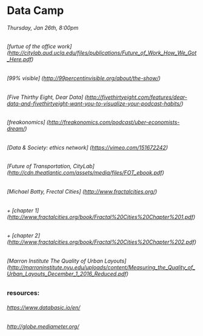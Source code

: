 # Data Camp 

###### Thursday, Jan 26th, 8:00pm 
###### [furtue of the office work] (http://citylab.aud.ucla.edu/files/publications/Future_of_Work_How_We_Got_Here.pdf)

###### [99% visible]  (http://99percentinvisible.org/about/the-show/)

###### [Five Thirthy Eight, Dear Data] (http://fivethirtyeight.com/features/dear-data-and-fivethirtyeight-want-you-to-visualize-your-podcast-habits/)
###### [freakonomics]  (http://freakonomics.com/podcast/uber-economists-dream/)

###### [Data & Society: ethics network] (https://vimeo.com/151672242)

###### [Future of Transportation, CityLab] (http://cdn.theatlantic.com/assets/media/files/FOT_ebook.pdf)

###### [Michael Batty, Frectal Cities] (http://www.fractalcities.org/) 
###### + [chapter 1] (http://www.fractalcities.org/book/Fractal%20Cities%20Chapter%201.pdf)
###### + [chapter 2] (http://www.fractalcities.org/book/Fractal%20Cities%20Chapter%202.pdf)

###### [Marron Institute The Quality of Urban Layouts] (http://marroninstitute.nyu.edu/uploads/content/Measuring_the_Quality_of_Urban_Layouts_December_1_2016_Reduced.pdf)

### resources: 
###### https://www.databasic.io/en/
###### http://globe.mediameter.org/
